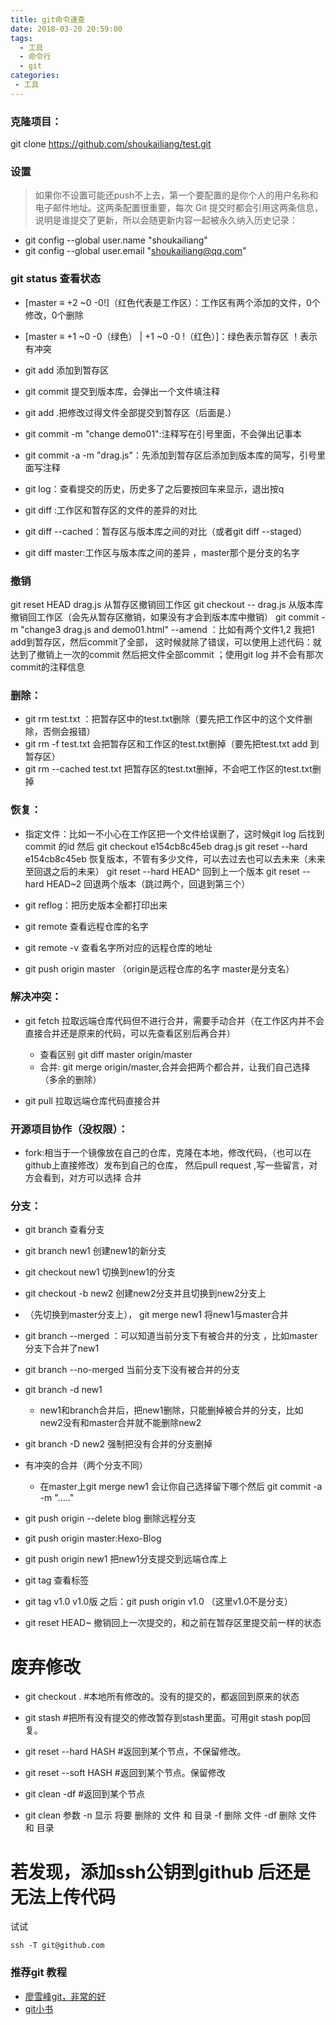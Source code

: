 ```yaml
---
title: git命令速查
date: 2018-03-20 20:59:00
tags: 
  - 工具
  - 命令行
  - git
categories:
 - 工具
---
```

### 克隆项目：
git clone https://github.com/shoukailiang/test.git

### 设置
  > 如果你不设置可能还push不上去，第一个要配置的是你个人的用户名称和电子邮件地址。这两条配置很重要，每次 Git 提交时都会引用这两条信息，说明是谁提交了更新，所以会随更新内容一起被永久纳入历史记录：
 - git config --global user.name "shoukailiang"
 - git config --global user.email "shoukailiang@qq.com"

### git status 查看状态
- [master ≡ +2 ~0 -0!]（红色代表是工作区）：工作区有两个添加的文件，0个修改，0个删除   
- [master ≡ +1 ~0 -0（绿色） | +1 ~0 -0 !（红色）]：绿色表示暂存区   ！表示有冲突

- git add 添加到暂存区
- git commit 提交到版本库，会弹出一个文件填注释

- git add .把修改过得文件全部提交到暂存区（后面是.）
- git commit -m "change demo01":注释写在引号里面，不会弹出记事本

- git commit -a -m "drag.js"：先添加到暂存区后添加到版本库的简写，引号里面写注释

- git log：查看提交的历史，历史多了之后要按回车来显示，退出按q

- git diff :工作区和暂存区的文件的差异的对比
- git diff --cached：暂存区与版本库之间的对比（或者git diff --staged）
- git diff master:工作区与版本库之间的差异 ，master那个是分支的名字

### 撤销
git reset HEAD drag.js  从暂存区撤销回工作区
git checkout -- drag.js 从版本库撤销回工作区（会先从暂存区撤销，如果没有才会到版本库中撤销）
git commit -m "change3 drag.js and demo01.html" --amend  ：比如有两个文件1,2 我把1 add到暂存区，然后commit了全部，
这时候就除了错误，可以使用上述代码：就达到了撤销上一次的commit 然后把文件全部commit ；使用git log 并不会有那次commit的注释信息


### 删除：
- git rm test.txt ：把暂存区中的test.txt删除（要先把工作区中的这个文件删除，否侧会报错）
- git rm -f test.txt 会把暂存区和工作区的test.txt删掉（要先把test.txt  add 到暂存区）
- git rm --cached test.txt 把暂存区的test.txt删掉，不会吧工作区的test.txt删掉


### 恢复：
- 指定文件：比如一不小心在工作区把一个文件给误删了，这时候git log 后找到commit 的id  然后 git checkout e154cb8c45eb drag.js
git reset --hard e154cb8c45eb   恢复版本，不管有多少文件，可以去过去也可以去未来（未来至回退之后的未来）
 git reset  --hard HEAD^ 回到上一个版本
git reset  --hard HEAD~2 回退两个版本（跳过两个，回退到第三个）

- git reflog：把历史版本全都打印出来

- git remote 查看远程仓库的名字
- git remote -v 查看名字所对应的远程仓库的地址
- git push origin master  （origin是远程仓库的名字  master是分支名）


### 解决冲突：

- git fetch 拉取远端仓库代码但不进行合并，需要手动合并（在工作区内并不会直接合并还是原来的代码，可以先查看区别后再合并）
	- 查看区别 git diff master origin/master
	- 合并: git merge origin/master,合并会把两个都合并，让我们自己选择（多余的删除）

- git pull  拉取远端仓库代码直接合并


### 开源项目协作（没权限）：  
- fork:相当于一个镜像放在自己的仓库，克隆在本地，修改代码，（也可以在github上直接修改）发布到自己的仓库，
然后pull request  ,写一些留言，对方会看到，对方可以选择 合并


### 分支：
- git branch 查看分支
- git branch new1 创建new1的新分支
- git checkout new1 切换到new1的分支
- git checkout -b new2 创建new2分支并且切换到new2分支上

- （先切换到master分支上）， git merge new1   将new1与master合并
 - git branch --merged ：可以知道当前分支下有被合并的分支 ，比如master分支下合并了new1
 - git branch --no-merged 当前分支下没有被合并的分支
 - git branch -d new1          
    - new1和branch合并后，把new1删除，只能删掉被合并的分支，比如new2没有和master合并就不能删除new2
- git branch -D new2 强制把没有合并的分支删掉
- 有冲突的合并（两个分支不同）
  - 在master上git merge new1  会让你自己选择留下哪个然后 git commit -a -m "....."
- git push origin --delete blog 删除远程分支
- git push origin master:Hexo-Blog

- git push origin  new1  把new1分支提交到远端仓库上


- git tag 查看标签
- git tag v1.0   v1.0版 
之后：git push origin v1.0 （这里v1.0不是分支）
- git reset HEAD~  撤销回上一次提交的，和之前在暂存区里提交前一样的状态
# 废弃修改
- git checkout . #本地所有修改的。没有的提交的，都返回到原来的状态
- git stash #把所有没有提交的修改暂存到stash里面。可用git stash pop回复。
- git reset --hard HASH #返回到某个节点，不保留修改。
- git reset --soft HASH #返回到某个节点。保留修改

- git clean -df #返回到某个节点
- git clean 参数
    -n 显示 将要 删除的 文件 和  目录
    -f 删除 文件
    -df 删除 文件 和 目录

# 若发现，添加ssh公钥到github 后还是无法上传代码
试试
```
ssh -T git@github.com
```

### 推荐git 教程
- [廖雪峰git，非常的好](https://www.liaoxuefeng.com/wiki/0013739516305929606dd18361248578c67b8067c8c017b000)
- [git小书](http://www.ituring.com.cn/book/1870)